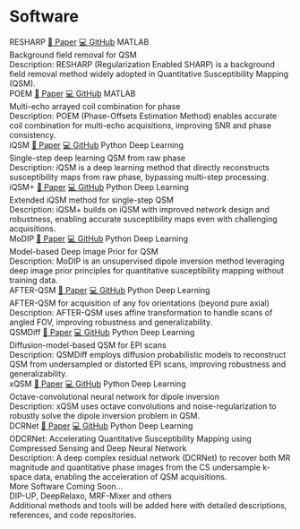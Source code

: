 # Software

<div class="software-list">

  <div class="software-card">
    <div class="software-header">
      <div class="software-title">RESHARP
        <a class="software-btn action" href="https://doi.org/10.1002/mrm.24765" target="_blank" rel="noopener">📄 Paper</a>
        <a class="software-btn action" href="https://github.com/sunhongfu/QSM/blob/master/background_field_removal/resharp.m" target="_blank" rel="noopener">💻 GitHub</a>
        <span class="software-tag matlab">MATLAB</span>
      </div>
    </div>
    <div class="software-authors">Background field removal for QSM</div>
    <div class="software-venue">Description: RESHARP (Regularization Enabled SHARP) is a background field removal method widely adopted in Quantitative Susceptibility Mapping (QSM).</div>
  </div>

  <div class="software-card">
    <div class="software-header">
      <div class="software-title">POEM
        <a class="software-btn action" href="ttps://doi.org/10.1002/mrm.27975" target="_blank" rel="noopener">📄 Paper</a>
        <a class="software-btn action" href="https://github.com/sunhongfu/QSM/blob/master/coil_combination/poem.m" target="_blank" rel="noopener">💻 GitHub</a>
        <span class="software-tag matlab">MATLAB</span>
      </div>
    </div>
    <div class="software-authors">Multi-echo arrayed coil combination for phase</div>
    <div class="software-venue">Description: POEM (Phase-Offsets Estimation Method) enables accurate coil combination for multi-echo acquisitions, improving SNR and phase consistency.</div>
  </div>

  <div class="software-card">
    <div class="software-header">
      <div class="software-title">iQSM
        <a class="software-btn action" href="https://doi.org/10.1016/j.neuroimage.2022.119410" target="_blank" rel="noopener">📄 Paper</a>
        <a class="software-btn action" href="https://github.com/sunhongfu/deepMRI/tree/master/iQSM" target="_blank" rel="noopener">💻 GitHub</a>
        <span class="software-tag python">Python</span>
        <span class="software-tag dl">Deep Learning</span>
      </div>
    </div>
    <div class="software-authors">Single-step deep learning QSM from raw phase</div>
    <div class="software-venue">Description: iQSM is a deep learning method that directly reconstructs susceptibility maps from raw phase, bypassing multi-step processing.</div>
  </div>

  <div class="software-card">
    <div class="software-header">
      <div class="software-title">iQSM+
        <a class="software-btn action" href="https://doi.org/10.1016/j.media.2024.103160" target="_blank" rel="noopener">📄 Paper</a>
        <a class="software-btn action" href="https://github.com/sunhongfu/deepMRI/tree/master/iQSM_Plus" target="_blank" rel="noopener">💻 GitHub</a>
        <span class="software-tag python">Python</span>
        <span class="software-tag dl">Deep Learning</span>
      </div>
    </div>
    <div class="software-authors">Extended iQSM method for single-step QSM</div>
    <div class="software-venue">Description: iQSM+ builds on iQSM with improved network design and robustness, enabling accurate susceptibility maps even with challenging acquisitions.</div>
  </div>

  <div class="software-card">
    <div class="software-header">
      <div class="software-title">MoDIP
        <a class="software-btn action" href="https://doi.org/10.1016/j.neuroimage.2024.120583" target="_blank" rel="noopener">📄 Paper</a>
        <a class="software-btn action" href="https://github.com/sunhongfu/deepMRI/tree/master/MoDIP" target="_blank" rel="noopener">💻 GitHub</a>
        <span class="software-tag python">Python</span>
        <span class="software-tag dl">Deep Learning</span>
      </div>
    </div>
    <div class="software-authors">Model-based Deep Image Prior for QSM</div>
    <div class="software-venue">Description: MoDIP is an unsupervised dipole inversion method leveraging deep image prior principles for quantitative susceptibility mapping without training data.</div>
  </div>

  <div class="software-card">
    <div class="software-header">
      <div class="software-title">AFTER-QSM
        <a class="software-btn action" href="https://doi.org/10.1016/j.neuroimage.2022.119842" target="_blank" rel="noopener">📄 Paper</a>
        <a class="software-btn action" href="https://github.com/sunhongfu/deepMRI/tree/master/AFTER-QSM" target="_blank" rel="noopener">💻 GitHub</a>
        <span class="software-tag python">Python</span>
        <span class="software-tag dl">Deep Learning</span>
      </div>
    </div>
    <div class="software-authors">AFTER-QSM for acquisition of any fov orientations (beyond pure axial) </div>
    <div class="software-venue">Description: AFTER-QSM uses affine transformation to handle scans of angled FOV, improving robustness and generalizability.</div>
  </div>

  <div class="software-card">
    <div class="software-header">
      <div class="software-title">QSMDiff
        <a class="software-btn action" href="#" target="_blank" rel="noopener">📄 Paper</a>
        <a class="software-btn action" href="#" target="_blank" rel="noopener">💻 GitHub</a>
        <span class="software-tag python">Python</span>
        <span class="software-tag dl">Deep Learning</span>
      </div>
    </div>
    <div class="software-authors">Diffusion-model-based QSM for EPI scans</div>
    <div class="software-venue">Description: QSMDiff employs diffusion probabilistic models to reconstruct QSM from undersampled or distorted EPI scans, improving robustness and generalizability.</div>
  </div>

  <div class="software-card">
    <div class="software-header">
      <div class="software-title">xQSM
        <a class="software-btn action" href="https://doi.org/10.1002/nbm.4461" target="_blank" rel="noopener">📄 Paper</a>
        <a class="software-btn action" href="https://github.com/sunhongfu/deepMRI/tree/master/xQSM" target="_blank" rel="noopener">💻 GitHub</a>
        <span class="software-tag python">Python</span>
        <span class="software-tag dl">Deep Learning</span>
      </div>
    </div>
    <div class="software-authors">Octave-convolutional neural network for dipole inversion</div>
    <div class="software-venue">Description: xQSM uses octave convolutions and noise-regularization to robustly solve the dipole inversion problem in QSM.</div>
  </div>

  <div class="software-card">
    <div class="software-header">
      <div class="software-title">DCRNet
        <a class="software-btn action" href="https://doi.org/10.1016/j.neuroimage.2021.118404" target="_blank" rel="noopener">📄 Paper</a>
        <a class="software-btn action" href="https://github.com/sunhongfu/deepMRI/tree/master/DCRNet" target="_blank" rel="noopener">💻 GitHub</a>
        <span class="software-tag python">Python</span>
        <span class="software-tag dl">Deep Learning</span>
      </div>
    </div>
    <div class="software-authors">ODCRNet: Accelerating Quantitative Susceptibility Mapping using Compressed Sensing and Deep Neural Network</div>
    <div class="software-venue">Description: A deep complex residual network (DCRNet) to recover both MR magnitude and quantitative phase images from the CS undersample k-space data, enabling the acceleration of QSM acquisitions.</div>
  </div>

  <div class="software-card">
    <div class="software-header">
      <div class="software-title">More Software Coming Soon...</div>
    </div>
    <div class="software-authors">DIP-UP, DeepRelaxo, MRF-Mixer and others</div>
    <div class="software-venue">Additional methods and tools will be added here with detailed descriptions, references, and code repositories.</div>
  </div>

</div>
